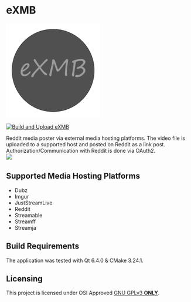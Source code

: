 # eXMB
<img src="./Application/Resource/AppLogo.png" width="256">

[![Build and Upload eXMB](https://github.com/eXhumer/eXMB/actions/workflows/build-and-upload.yml/badge.svg?branch=qt6-cmake)](https://github.com/eXhumer/eXMB/actions/workflows/build-and-upload.yml)

Reddit media poster via external media hosting platforms. The video file is uploaded to a supported host and posted on Reddit as a link post. Authorization/Communication with Reddit is done via OAuth2.<br/>
<img src="https://user-images.githubusercontent.com/62310242/197854609-3e9fb2d6-736f-46d2-b594-006ae7beb62f.png" width="512">

## Supported Media Hosting Platforms
* Dubz
* Imgur
* JustStreamLive
* Reddit
* Streamable
* Streamff
* Streamja

## Build Requirements
The application was tested with Qt 6.4.0 & CMake 3.24.1.

## Licensing
This project is licensed under OSI Approved [GNU GPLv3 **ONLY**](./COPYING.md).
